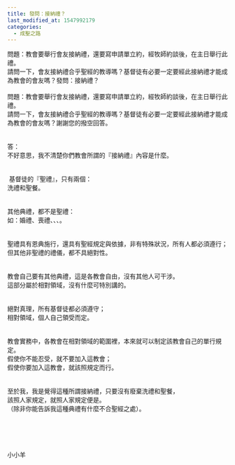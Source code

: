 ```yaml
---
title: 發問：接納禮？
last_modified_at: 1547992179
categories:
  - 成聖之路
---
```


問題：教會要舉行會友接納禮，還要寫申請單立約，經牧師約談後，在主日舉行此禮。<br>請問一下，會友接納禮合乎聖經的教導嗎？基督徒有必要一定要經此接納禮才能成為教會的會友嗎？<!--more-->發問：接納禮？<br> <br>問題：教會要舉行會友接納禮，還要寫申請單立約，經牧師約談後，在主日舉行此禮。<br>請問一下，會友接納禮合乎聖經的教導嗎？基督徒有必要一定要經此接納禮才能成為教會的會友嗎？謝謝您的撥空回答。<br> <br> <br>答：<br>不好意思，我不清楚你們教會所謂的『接納禮』內容是什麼。<br> <br> <br> 基督徒的『聖禮』，只有兩個：<br>洗禮和聖餐。<br> <br> <br>其他典禮，都不是聖禮：<br>如：婚禮、喪禮、、、。<br> <br> <br>聖禮具有恩典施行，還具有聖經規定與依據，非有特殊狀況，所有人都必須遵行；<br>但其他非聖禮的禮儀，都不具絕對性。<br> <br> <br>教會自己要有其他典禮，這是各教會自由，沒有其他人可干涉。<br>這部分屬於相對領域，沒有什麼可特別講的。<br> <br> <br>絕對真理，所有基督徒都必須遵守；<br>相對領域，個人自己領受而定。<br> <br> <br>教會實務中，各教會在相對領域的範圍裡，本來就可以制定該教會自己的單行規定。<br>假使你不能忍受，就不要加入這教會；<br>假使你要加入這教會，就該照規定而行。<br> <br> <br>至於我，我是覺得這種所謂接納禮，只要沒有廢棄洗禮和聖餐，<br>該照人家規定，就照人家規定便是。<br>（除非你能告訴我這種典禮有什麼不合聖經之處）。<br> <br> <br> <br> <br> <br>小小羊<br> <br> <br> <br> <br> <br>
